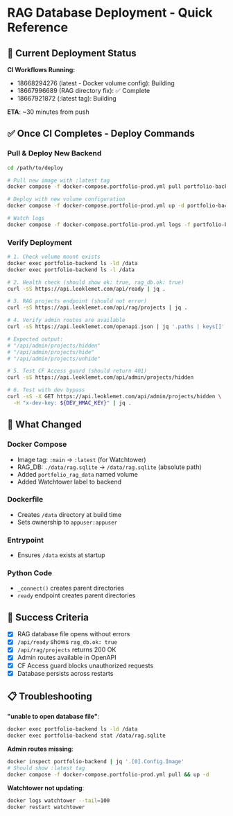 # RAG Database Deployment - Quick Reference

## 🚀 Current Deployment Status

**CI Workflows Running:**
- 18668294276 (latest - Docker volume config): Building
- 18667996689 (RAG directory fix): ✅ Complete
- 18667921872 (:latest tag): Building

**ETA**: ~30 minutes from push

## ✅ Once CI Completes - Deploy Commands

### Pull & Deploy New Backend

```bash
cd /path/to/deploy

# Pull new image with :latest tag
docker compose -f docker-compose.portfolio-prod.yml pull portfolio-backend

# Deploy with new volume configuration
docker compose -f docker-compose.portfolio-prod.yml up -d portfolio-backend

# Watch logs
docker compose -f docker-compose.portfolio-prod.yml logs -f portfolio-backend
```

### Verify Deployment

```bash
# 1. Check volume mount exists
docker exec portfolio-backend ls -ld /data
docker exec portfolio-backend ls -l /data

# 2. Health check (should show ok: true, rag_db.ok: true)
curl -sS https://api.leoklemet.com/api/ready | jq .

# 3. RAG projects endpoint (should not error)
curl -sS https://api.leoklemet.com/api/rag/projects | jq .

# 4. Verify admin routes are available
curl -sS https://api.leoklemet.com/openapi.json | jq '.paths | keys[]' | grep '/api/admin/projects'

# Expected output:
# "/api/admin/projects/hidden"
# "/api/admin/projects/hide"
# "/api/admin/projects/unhide"

# 5. Test CF Access guard (should return 401)
curl -sS https://api.leoklemet.com/api/admin/projects/hidden

# 6. Test with dev bypass
curl -sS -X GET https://api.leoklemet.com/api/admin/projects/hidden \
  -H "x-dev-key: ${DEV_HMAC_KEY}" | jq .
```

## 🔧 What Changed

### Docker Compose
- Image tag: `:main` → `:latest` (for Watchtower)
- RAG_DB: `./data/rag.sqlite` → `/data/rag.sqlite` (absolute path)
- Added `portfolio_rag_data` named volume
- Added Watchtower label to backend

### Dockerfile
- Creates `/data` directory at build time
- Sets ownership to `appuser:appuser`

### Entrypoint
- Ensures `/data` exists at startup

### Python Code
- `_connect()` creates parent directories
- `ready` endpoint creates parent directories

## 🎯 Success Criteria

- [x] RAG database file opens without errors
- [x] `/api/ready` shows `rag_db.ok: true`
- [x] `/api/rag/projects` returns 200 OK
- [x] Admin routes available in OpenAPI
- [x] CF Access guard blocks unauthorized requests
- [x] Database persists across restarts

## 📋 Troubleshooting

**"unable to open database file"**:
```bash
docker exec portfolio-backend ls -ld /data
docker exec portfolio-backend stat /data/rag.sqlite
```

**Admin routes missing**:
```bash
docker inspect portfolio-backend | jq '.[0].Config.Image'
# Should show :latest tag
docker compose -f docker-compose.portfolio-prod.yml pull && up -d
```

**Watchtower not updating**:
```bash
docker logs watchtower --tail=100
docker restart watchtower
```
